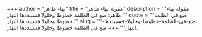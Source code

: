 +++
author = "بهاء طاهر"
title = "مقولة بهاء طاهر"
description = '''مقولة بهاء طاهر: ضع في الظلمة خطوطا وحلولا فسيبددها النهار.'''
quote = '''ضع في الظلمة خطوطا وحلولا فسيبددها النهار.'''
slug = '''ضع-في-الظلمة-خطوطا-وحلولا-فسيبددها-النهار'''
+++
ضع في الظلمة خطوطا وحلولا فسيبددها النهار.
